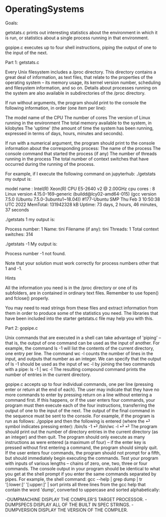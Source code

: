 # OperatingSystems

Goals:


getstats.c prints out interesting statistics
about the environment in which it is run, or statistics about a single
process running in that environment.

gopipe.c  executes up to four shell instructions, piping the output of one to the input of the   next.


Part 1: getstats.c

Every Unix filesystem includes a /proc directory.  This directory
contains a great deal of information, as text files, that relate to
the properties of the operating system – its memory usage, its kernel
version number, scheduling and filesystem information, and so on.
Details about processes running on the system are also available in
subdirectories of the /proc directory.

If run without arguments, the program should print to the console
the following information, in order (one item per line):

The model name of the CPU
The number of cores
The version of Linux running in the environment
The total memory available to the system, in kilobytes
The 'uptime' (the amount of time the system has been running, expressed in terms of days, hours, minutes and seconds).


If run with a numerical argument, the program should print to the
console information about the corresponding process:
The name of the process
The console command that started the process (if any)
The number of threads running in the process
The total number of context switches that have occurred during the running of the process.

For example, if I execute the following command on jupyterhub:
./getstats
my output is:

model name      : Intel(R) Xeon(R) CPU E5-2640 v2 @ 2.00GHz
cpu cores       : 8
Linux version 4.15.0-169-generic (buildd@lcy02-amd64-015) (gcc version 7.5.0 (Ubuntu 7.5.0-3ubuntu1~18.04)) #177-Ubuntu SMP Thu Feb 3 10:50:38 UTC 2022
MemTotal:       131942328 kB
Uptime: 73 days, 2 hours, 46 minutes, 37 seconds

./getstats 1
my output is:

Process number: 1
Name:   tini
Filename (if any): tini
Threads:        1
Total context switches: 314

./getstats -1
My output is:

Process number -1 not found.


Note that your solution must work correctly for process numbers other
that 1 and -1.

Hints


All the information you need is in the /proc directory or one of
its subfolders, are in contained in ordinary text files.
Remember to use fopen() and fclose() properly.


You may need to read strings from these files and extract
information from them in order to produce some of the statistics
you need.  The libraries that have been included into the starter
getstats.c file may help you with this.


Part 2: gopipe.c

Unix commands that are executed in a shell can take advantage of
'piping' – that is, the output of one command can be used as the input
of another.  For example, the command ls -1 will list the contents
of the current directory, one entry per line.  The command wc -l
counts the number of lines in the input, and outputs that number as an
integer.  We can specify that the output of ls -1 should be used as
the input of wc -l by joining the two commands with a pipe:
ls -1 | wc -l
The resulting compound command prints the number of entries in the
current directory.

gopipe.c  accepts up to four individual
commands, one per line (pressing enter or return at the end of each).
The user may indicate that they have no more commands to enter by
pressing return on a line without entering a command first.  If this
happens, or if the user enters four commands, your program must then
execute each of the four instructions, transferring the output of one
to the input of the next.  The output of the final command in the
sequence must be sent to the console.  For example, if the program is
run as follows:
./gopipe
and then the following is entered (where the ⏎ symbol indicates
pressing enter):
/bin/ls -1 ⏎
/bin/wc -l ⏎
⏎
The program should print out the number of directory entries in the
current directory (as an integer) and then quit.
The program should only execute as many instructions as were entered
(a maximum of four) – if the enter key is pressed without first
entering a command, the program should simply quit.  If the user
enters four commands, the program should not prompt for a fifth, but
should immediately begin executing the commands.
Test your program with inputs of various lengths – chains of zero,
one, two, three or four commands.  The console output in your program
should be identical to what you get at the shell prompt if you enter
the same commands separated by pipes.  For example, the shell command:
gcc --help | grep dump | tr '[:lower:]' '[:upper:]' | sort 
prints all three lines from the gcc help that contain the word 'dump',
converted to uppercase and sorted alphabetically:

  -DUMPMACHINE             DISPLAY THE COMPILER'S TARGET PROCESSOR.
  -DUMPSPECS               DISPLAY ALL OF THE BUILT IN SPEC STRINGS.
  -DUMPVERSION             DISPLAY THE VERSION OF THE COMPILER.
